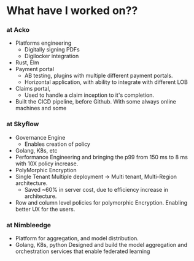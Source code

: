 # What have I worked on??

### at Acko

- Platforms engineering
  - Digitally signing PDFs
  - Digilocker integration
- Rust, Elm
- Payment portal
  - AB testing, plugins with multiple different payment portals.
  - Horizontal application, with ability to integrate with different LOB
- Claims portal,
  - Used to handle a claim inception to it's completion.
- Built the CICD pipeline, before Github. With some always online machines and some 

### at Skyflow
- Governance Engine
  - Enables creation of policy 
- Golang, K8s, etc
- Performance Engineering and bringing the p99 from 150 ms to 8 ms with 10X policy increase.
- PolyMorphic Encryption
- Single Tenant Multiple deployment -> Multi tenant, Multi-Region architecture.
  - Saved ~60% in server cost, due to efficiency increase in architecture.
- Row and column level policies for polymorphic Encryption. Enabling better UX for the users.

### at Nimbleedge
- Platform for aggregation, and model distribution.
- Golang, K8s, python
Designed and build the model aggregation and orchestration services that enable federated learning
